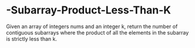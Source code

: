 # -Subarray-Product-Less-Than-K
Given an array of integers nums and an integer k, return the number of contiguous subarrays where the product of all the elements in the subarray is strictly less than k.

